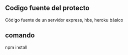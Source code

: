 ## Codigo fuente del protecto 

Código fuente de un servidor express, hbs, heroku básico


## comando

npm install